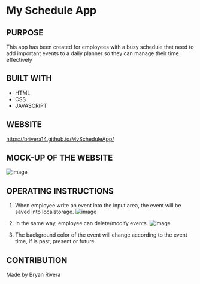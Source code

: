 # My Schedule App

## PURPOSE
This app has been created for employees with a busy schedule that need to add important events to a daily planner so they can manage their time effectively

## BUILT WITH
* HTML
* CSS
* JAVASCRIPT

## WEBSITE
https://brivera14.github.io/MyScheduleApp/

## MOCK-UP OF THE WEBSITE
![image](https://user-images.githubusercontent.com/66097407/87386573-cdea9a00-c56e-11ea-9aed-5c3b2ed8bb16.png)

## OPERATING INSTRUCTIONS
1. When employee write an event into the input area, the event will be saved into localstorage.
![image](https://user-images.githubusercontent.com/66097407/87386874-80baf800-c56f-11ea-927e-ea628187bbdd.png)

2. In the same way, employee can delete/modify events.
![image](https://user-images.githubusercontent.com/66097407/87386967-b829a480-c56f-11ea-8e94-0b146b688bd3.png)

3. The background color of the event will change according to the event time, if is past, present or future.

## CONTRIBUTION
Made by Bryan Rivera